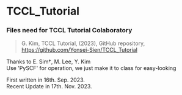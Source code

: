 # TCCL_Tutorial
### Files need for TCCL Tutorial Colaboratory

> G. Kim, TCCL Tutorial, (2023), GitHub repository, https://github.com/Yonsei-Sien/TCCL_Tutorial
  

Thanks to E. Sim†, M. Lee, Y. Kim  
Use 'PySCF' for operation, we just make it to class for easy-looking  

First written in 16th. Sep. 2023.  
Recent Update in 17th. Nov. 2023.  
